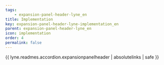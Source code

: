 ```yaml
---
tags: 
    - expansion-panel-header-lyne_en
title: Implementation
key: expansion-panel-header-lyne-implementation_en
parent: expansion-panel-header-lyne_en
icon: implementation
order: 4
permalink: false  
---
```

{{ lyne.readmes.accordion.expansionpanelheader | absolutelinks | safe }}


